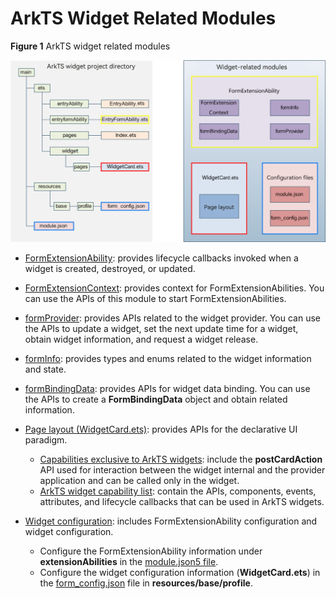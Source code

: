 # ArkTS Widget Related Modules

**Figure 1** ArkTS widget related modules

![WidgetModules](figures/WidgetModules.png)


- [FormExtensionAbility](../reference/apis/js-apis-app-form-formExtensionAbility.md): provides lifecycle callbacks invoked when a widget is created, destroyed, or updated.

- [FormExtensionContext](../reference/apis/js-apis-inner-application-formExtensionContext.md): provides context for FormExtensionAbilities. You can use the APIs of this module to start FormExtensionAbilities.

- [formProvider](../reference/apis/js-apis-app-form-formProvider.md): provides APIs related to the widget provider. You can use the APIs to update a widget, set the next update time for a widget, obtain widget information, and request a widget release.

- [formInfo](../reference/apis/js-apis-app-form-formInfo.md): provides types and enums related to the widget information and state.

- [formBindingData](../reference/apis/js-apis-app-form-formBindingData.md): provides APIs for widget data binding. You can use the APIs to create a **FormBindingData** object and obtain related information.

- [Page layout (WidgetCard.ets)](arkts-ui-widget-page-overview.md): provides APIs for the declarative UI paradigm.
  - [Capabilities exclusive to ArkTS widgets](arkts-ui-widget-event-overview.md): include the **postCardAction** API used for interaction between the widget internal and the provider application and can be called only in the widget.
  - [ArkTS widget capability list](arkts-ui-widget-page-overview.md): contain the APIs, components, events, attributes, and lifecycle callbacks that can be used in ArkTS widgets.

- [Widget configuration](arkts-ui-widget-configuration.md): includes FormExtensionAbility configuration and widget configuration.
  - Configure the FormExtensionAbility information under **extensionAbilities** in the [module.json5 file](../quick-start/module-configuration-file.md).
  - Configure the widget configuration information (**WidgetCard.ets**) in the [form_config.json](arkts-ui-widget-configuration.md) file in **resources/base/profile**.
